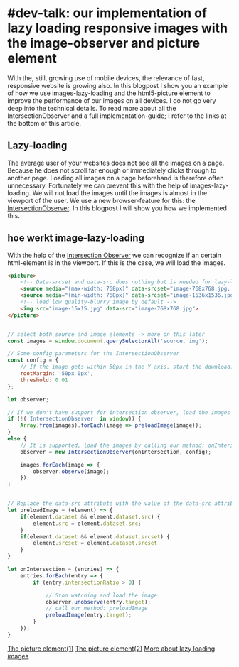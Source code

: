 # #dev-talk: our implementation of lazy loading responsive images with the image-observer and picture element
With the, still, growing use of mobile devices,  the relevance of fast, responsive website is growing also. In this blogpost I show you an example of how we use images-lazy-loading and the html5-picture element to improve the performance of our images on all devices. I do not go very deep into the technical details. To read more about all the IntersectionObserver and a full implementation-guide; I refer to the links at the bottom of this article.

## Lazy-loading
The average user of your websites does not see all the images on a page. Because he does not scroll far enough or immediately clicks through to another page. Loading all images on a page beforehand is therefore often unnecessary. Fortunately we can prevent this with the help of images-lazy-loading. We will not load the images until the images is almost in the viewport of the user. We use a new browser-feature for this: the [IntersectionObserver](https://developer.mozilla.org/en-US/docs/Web/API/Intersection_Observer_API). In this blogpost I will show you how we implemented this.


## hoe werkt image-lazy-loading
With the help of the [Intersection Observer](https://developer.mozilla.org/en-US/docs/Web/API/Intersection_Observer_API) we can recognize if an certain html-element is in the viewport. If this is the case, we will load the images. 

``` Html
<picture>
    <!-- Data-srcset and data-src does nothing but is needed for lazy-loading. If the image is in the viewport, the data-srcset/data-src is replaced by the attribute srcset/src. When this is the case the image is loaded. -->
    <source media="(max-width: 768px)" data-srcset="image-768x768.jpg, image-1536x1536.jpg 2x">
    <source media="(min-width: 768px)" data-srcset="image-1536x1536.jpg, image-2400x2400.jpg 2x">
    <!-- load low quality-blurry image by default -->
    <img src="image-15x15.jpg" data-src="image-768x768.jpg">
</picture>
```

``` JavaScript

// select both source and image elements -> more on this later
const images = window.document.querySelectorAll('source, img');

// Some config parameters for the IntersectionObserver
const config = {
    // If the image gets within 50px in the Y axis, start the download.
    rootMargin: '50px 0px',
    threshold: 0.01
};

let observer;

// If we don't have support for intersection observer, load the images immediately
if (!('IntersectionObserver' in window)) {
    Array.from(images).forEach(image => preloadImage(image));
}
else {
    // It is supported, load the images by calling our method: onIntersection
    observer = new IntersectionObserver(onIntersection, config);

    images.forEach(image => {
        observer.observe(image);
    });
}


// Replace the data-src attribute with the value of the data-src attribute
let preloadImage = (element) => {
    if(element.dataset && element.dataset.src) {
        element.src = element.dataset.src;
    }
    if(element.dataset && element.dataset.srcset) {
        element.srcset = element.dataset.srcset
    }
}

let onIntersection = (entries) => {
    entries.forEach(entry => {
        if (entry.intersectionRatio > 0) {

            // Stop watching and load the image
            observer.unobserve(entry.target);
            // call our method: preloadImage
            preloadImage(entry.target);
        }
    });
}

```

[The picture element(1)](https://caniuse.com/#search=picture)
[The picture element(2)](https://developer.mozilla.org/nl/docs/Web/HTML/Element/picture)
[More about lazy loading images](http://deanhume.com/home/blogpost/lazy-loading-images-using-intersection-observer/10163)
